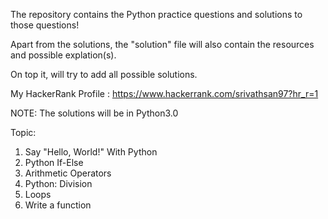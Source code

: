 The repository contains the Python practice questions and solutions to those questions!

Apart from the solutions, the "solution" file will also contain the resources and possible explation(s).


On top it, will try to add all possible solutions.

My HackerRank Profile : https://www.hackerrank.com/srivathsan97?hr_r=1

NOTE: The solutions will be in Python3.0

Topic:

1. Say "Hello, World!" With Python
2. Python If-Else
3. Arithmetic Operators
4. Python: Division
5. Loops
6. Write a function

